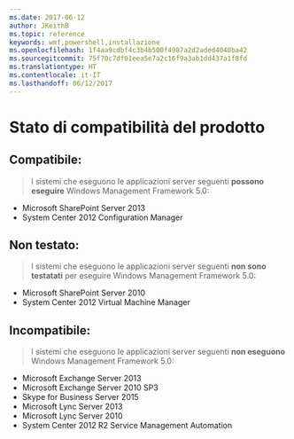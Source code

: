```yaml
---
ms.date: 2017-06-12
author: JKeithB
ms.topic: reference
keywords: wmf,powershell,installazione
ms.openlocfilehash: 1f4aa9cdbf4c3b4b500f4987a2d2aded4040ba42
ms.sourcegitcommit: 75f70c7df01eea5e7a2c16f9a3ab1dd437a1f8fd
ms.translationtype: HT
ms.contentlocale: it-IT
ms.lasthandoff: 06/12/2017
---
```

<a id="product-compatibility-status" class="xliff"></a>
# Stato di compatibilità del prodotto

<a id="compatible" class="xliff"></a>
## Compatibile:
> I sistemi che eseguono le applicazioni server seguenti **possono eseguire** Windows Management Framework 5.0:

- Microsoft SharePoint Server 2013
- System Center 2012 Configuration Manager

<a id="not-tested" class="xliff"></a>
## Non testato:
> I sistemi che eseguono le applicazioni server seguenti **non sono testatati**  per eseguire Windows Management Framework 5.0:

- Microsoft SharePoint Server 2010
- System Center 2012 Virtual Machine Manager

<a id="incompatible" class="xliff"></a>
## Incompatibile:
> I sistemi che eseguono le applicazioni server seguenti **non eseguono** Windows Management Framework 5.0:

- Microsoft Exchange Server 2013
- Microsoft Exchange Server 2010 SP3
- Skype for Business Server 2015
- Microsoft Lync Server 2013
- Microsoft Lync Server 2010
- System Center 2012 R2 Service Management Automation

